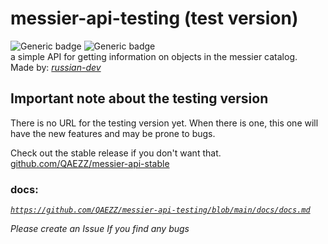 # messier-api-testing (test version)
![Generic badge](https://img.shields.io/badge/Version-0.1.0-black.svg) ![Generic badge](https://img.shields.io/badge/Same%20as%20stable-true-success.svg) \
a simple API for getting information on objects in the messier catalog.\
Made by:  _<a href="https://github.com/russian-dev">russian-dev</a>_ 

## Important note about the testing version
There is no URL for the testing version yet.
When there is one, this one will have the new features and may be prone to bugs.

Check out the stable release if you don't want that.
<a href="https://github.com/QAEZZ/messier-api-stable">github.com/QAEZZ/messier-api-stable</a>

### **docs:**
_<a href="https://github.com/QAEZZ/messier-api-testing/blob/main/docs/docs.md">`https://github.com/QAEZZ/messier-api-testing/blob/main/docs/docs.md`</a>_ 


*Please create an Issue If you find any bugs*	
